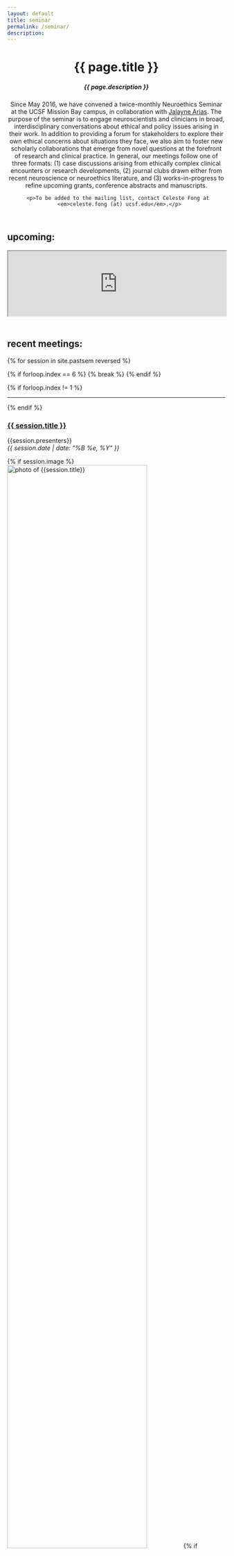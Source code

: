 ```yaml
---
layout: default
title: seminar
permalink: /seminar/
description: 
---
```


<div class="post">
  <header class="post-header">
    <h1 class="post-title">{{ page.title }}</h1>
    <h5 class="post-description">{{ page.description }}</h5>
     <p> Since May 2016, we have convened a twice-monthly Neuroethics Seminar at the UCSF Mission Bay campus, 
       in collaboration with <a href="/team/index.html#collaborators">Jalayne Arias</a>. The purpose of the seminar is 
       to engage neuroscientists and clinicians in broad, interdisciplinary conversations about ethical and 
       policy issues arising in their work. In addition to providing a forum for stakeholders to explore their 
       own ethical concerns about situations they face, we also aim to foster new scholarly collaborations that 
       emerge from novel questions at the forefront of research and clinical practice. In general, our meetings 
       follow one of three formats: (1) case discussions arising from ethically complex clinical encounters or 
       research developments, (2) journal clubs drawn either from recent neuroscience or neuroethics literature, 
       and (3) works-in-progress to refine upcoming grants, conference abstracts and manuscripts. </p>
      
      <p>To be added to the mailing list, contact Celeste Fong at 
      <em>celeste.fong (at) ucsf.edu</em>.</p>
  </header>
  <h2>upcoming:</h2>
  <iframe src="https://docs.google.com/spreadsheets/d/e/2PACX-1vTYGRFtMsdt1JdOUZkeOSQazeYk8rXybnvjzOWngYScNbYA44LKQzvl3YmUYpeuPaXUriBnmxWLedGo/pubhtml?widget=false&amp;headers=false&amp;chrome=false" 
            style="height:150px; margin-bottom: 20px" width="100%"></iframe>
  <h2>recent meetings: </h2>
  {% for session in site.pastsem reversed %}

  {% if forloop.index == 6 %}
    {% break %}
  {% endif %}

  {% if forloop.index != 1 %}
    <hr>
  {% endif %}

  <h3 id="{{session.date | date: "%Y-%m-%d" }}"><a href="{{ session.url }}">{{ session.title }}</a></h3>
  <p class="author">
    <span class="author">{{session.presenters}}</span><br>
    <span class="date"><em>{{ session.date | date: "%B %e, %Y" }}</em></span>
  </p>
  {% if session.image %}
  <div class="sem-image-container">
    <img style="width: 80%;" src="{{ session.image | prepend: '/assets/img/' | 
    prepend: site.baseurl | prepend: site.url }}" alt="photo of {{session.title}}">
    {% if session.caption %}
    <div class="image-caption">{{ session.caption }}</div>
    {% endif %}
  </div>
  {% endif %}
  <div class="content">
    {{ session.content }}
  </div>
  {% endfor %}
</div>

{% if site.pastsem.size > 5 %}
  {% assign mylimit = site.pastsem.size | minus: 5 %}
  <hr>
  <h2>previous meetings: </h2>

  {% for session in site.pastsem reversed limit:mylimit %}
<em>{{ session.date | date: "%B %e, %Y" }}</em> - <a href="{{ session.url }}">{{ session.title }}</a> ({{ session.presenters }})

  {% endfor %}

{% endif %}

<em>May 14, 2018</em> - Opioids in elder populations (Monroe Butler)

<em>April 16, 2018</em> - Patient and caregiver perspectives on physician assisted death in ALS (Catherine Lomen-Hoerth)

<em>April 2, 2018</em> - FAA regulations and preclinical Alzheimer's biomarkers (Matt Lawrence)

<em>March 25, 2018</em> - California End of Life Option Act working meeting

<em>March 12, 2018</em> - Brain death and the Jahi McMath case (Sharon Kaufman)

<em>February 12, 2018</em> - Cognitive testing and political leaders (Jalayne Arias)

<em>January 25, 2018</em> - Palliative medicine (Krista Harrison)

<em>January 11, 2018</em> - Ethical issues in the management of patients with dementia (Winston Chiong)



